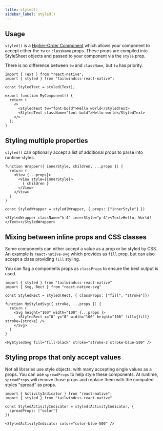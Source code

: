 ```yaml
---
title: styled()
sidebar_label: styled()
---
```


## Usage

`styled()` is a [Higher-Order Component](https://reactjs.org/docs/higher-order-components.html) which allows your component to accept either the `tw` or `className` props. These props are compiled into StyleSheet objects and passed to your component via the `style` prop.

There is no difference between `tw` and `className`, but `tw` has priority.

```tsx
import { Text } from "react-native";
import { styled } from "tailwindcss-react-native";

const StyledText = styled(Text);

export function MyComponent() {
  return (
    <>
      <StyledText tw="font-bold">Hello world</StyledText>
      <StyledText className="font-bold">Hello world</StyledText>
    </>
  );
}
```

## Styling multiple properties

`styled()` can optionally accept a list of additional props to parse into runtime styles.

```tsx
function Wrapper({ innerStyle, children, ...props }) {
  return (
    <View {...props}>
      <View style={innerStyle}>
        { children }
      </View>
    </View>
  )
}

const StyledWrapper = styled(Wrapper, { props: ["innerStyle"] })

<StyledWrapper className="h-4" innerStyle="p-4"><Text>Hello, World!</Text></StyledWrapper>
```

## Mixing between inline props and CSS classes

Some components can either accept a value as a prop or be styled by CSS. An example is `react-native-svg` which provides as `fill` prop, but can also accept a class providing `fill` styling.

You can flag a components props as `classProps` to ensure the best output is used.

```tsc
import { styled } from "tailwindcss-react-native"
import { Svg, Rect } from "react-native-svg"

const StyledRect = styled(Rect, { classProps: ["fill", "stroke"]})

function MyStyledSvg({ stroke, ...props }) {
  return (
    <Svg height="100" width="100" {...props }>
      <StyledRect x="0" y="0" width="100" height="100" fill={fill} stroke={stroke} />
    </Svg>
  )
}

<MyStyledSvg fill="fill-black" stroke="stroke-2 stroke-blue-500" />
```

## Styling props that only accept values

Not all libraries use style objects, with many accepting single values as a props. You can use `spreadProps` to help style these components. At runtime, `spreadProps` will remove those props and replace them with the computed styles "spread" as props.

```tsc
import { ActivityIndicator } from "react-native";
import { styled } from "tailwindcss-react-native"

const StyledActivityIndicator = styled(ActivityIndicator, {
  spreadProps: ["color"]
})

<StyledActivityIndicator color="color-blue-500" />
```
